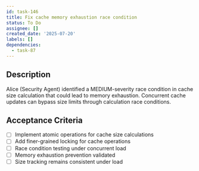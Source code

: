 ```yaml
---
id: task-146
title: Fix cache memory exhaustion race condition
status: To Do
assignee: []
created_date: '2025-07-20'
labels: []
dependencies:
  - task-87
---
```


## Description

Alice (Security Agent) identified a MEDIUM-severity race condition in cache size calculation that could lead to memory exhaustion. Concurrent cache updates can bypass size limits through calculation race conditions.

## Acceptance Criteria

- [ ] Implement atomic operations for cache size calculations
- [ ] Add finer-grained locking for cache operations
- [ ] Race condition testing under concurrent load
- [ ] Memory exhaustion prevention validated
- [ ] Size tracking remains consistent under load
